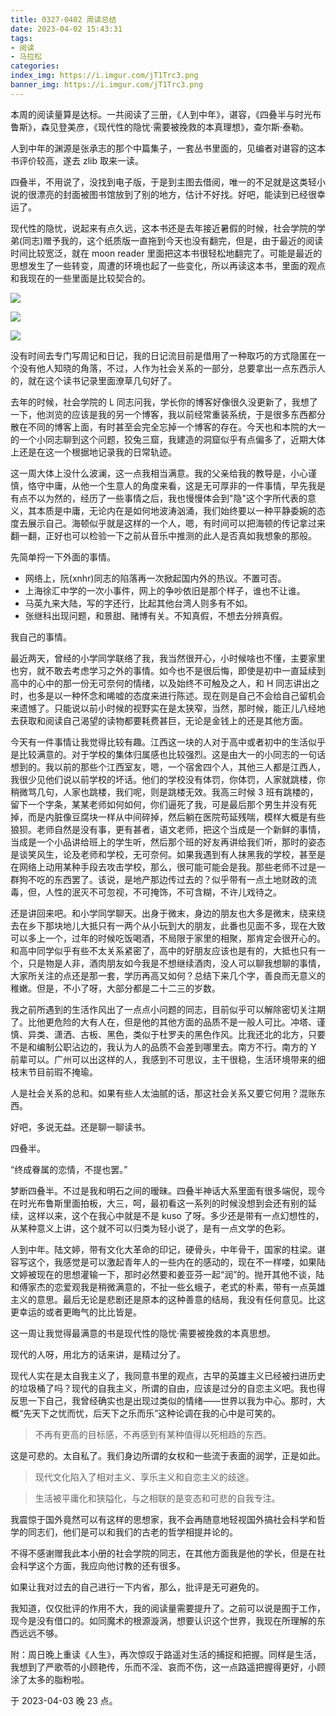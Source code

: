 ```yaml
---
title: 0327-0402 周读总结
date: 2023-04-02 15:43:31
tags:
- 阅读
- 马拉松
categories:
index_img: https://i.imgur.com/jT1Trc3.png
banner_img: https://i.imgur.com/jT1Trc3.png
---
```


本周的阅读量算是达标。一共阅读了三册，《人到中年》，谌容，《四叠半与时光布鲁斯》，森见登美彦，《现代性的隐忧·需要被挽救的本真理想》，查尔斯·泰勒。

人到中年的渊源是张承志的那个中篇集子，一套丛书里面的，见编者对谌容的这本书评价较高，遂去 zlib 取来一读。

四叠半，不用说了，没找到电子版，于是到主图去借阅，唯一的不足就是这类轻小说的很漂亮的封面被图书馆放到了别的地方，估计不好找。好吧，能读到已经很幸运了。

现代性的隐忧，说起来有点久远，这本书还是去年接近暑假的时候，社会学院的学弟(同志)赠予我的，这个纸质版一直拖到今天也没有翻完，但是，由于最近的阅读时间比较宽泛，就在 moon reader 里面把这本书很轻松地翻完了。可能是最近的思想发生了一些转变，周遭的环境也起了一些变化，所以再读这本书，里面的观点和我现在的一些里面是比较契合的。

![](https://i.imgur.com/r193MJT.jpg)

![](https://i.imgur.com/ekGZXAS.jpg)

![](https://i.imgur.com/QV2xuI5.jpg)

没有时间去专门写周记和日记，我的日记流目前是借用了一种取巧的方式隐匿在一个没有他人知晓的角落，不过，人作为社会关系的一部分，总要拿出一点东西示人的，就在这个读书记录里面潦草几句好了。

去年的时候，社会学院的 L 同志问我，学长你的博客好像很久没更新了，我想了一下，他浏览的应该是我的另一个博客，我以前经常重装系统，于是很多东西都分散在不同的博客上面，有时甚至会完全忘掉一个博客的存在。今天也和本院的大一的一个小同志聊到这个问题，狡兔三窟，我建造的洞窟似乎有点偏多了，近期大体上还是在这一个根据地记录我的日常轨迹。

这一周大体上没什么波澜，这一点我相当满意。我的父亲给我的教导是，小心谨慎，恪守中庸，从他一个生意人的角度来看，这是无可厚非的一件事情，早先我是有点不以为然的，经历了一些事情之后，我也慢慢体会到"隐"这个字所代表的意义，其本质是中庸，无论内在是如何地波涛汹涌，我们始终要以一种平静委婉的态度去展示自己。海顿似乎就是这样的一个人，嗯，有时间可以把海顿的传记拿过来翻一翻，正好也可以检验一下之前从音乐中推测的此人是否真如我想象的那般。

先简单捋一下外面的事情。

- 网络上，阮(xnhr)同志的陷落再一次掀起国内外的热议。不置可否。
- 上海徐汇中学的一次小事件，网上的争吵依旧是那个样子，谁也不让谁。
- 马英九来大陆，写的字还行，比起其他台湾人则多有不如。
- 张继科出现问题，和景甜、赌博有关。不知真假，不想去分辨真假。

我自己的事情。

最近两天，曾经的小学同学联络了我，我当然很开心，小时候啥也不懂，主要家里也穷，就不敢去考虑学习之外的事情。如今也不是很后悔，即使是初中一直延续到高中的心中的那一份无可奈何的情绪，以及始终不可触及之人，和 H 同志讲出之时，也多是以一种怀念和唏嘘的态度来进行陈述。现在则是自己不会给自己留机会来遗憾了。只能说以前小时候的视野实在是太狭窄，当然，那时候，能正儿八经地去获取和阅读自己渴望的读物都要耗费甚巨，无论是金钱上的还是其他方面。

今天有一件事情让我觉得比较有趣。江西这一块的人对于高中或者初中的生活似乎是比较满意的。对于学校的集体归属感也比较强烈。这是由大一的小同志的一句话想到的。我以前的那些个江西室友，嗯，一个宿舍四个人，其他三人都是江西人，我很少见他们说以前学校的坏话。他们的学校没有体罚，你体罚，人家就跳楼，你稍微骂几句，人家也跳楼，我们呢，则是跳楼无效。我高三时候 3 班有跳楼的，留下一个字条，某某老师如何如何，你们逼死了我，可是最后那个男生并没有死掉，而是内脏像豆腐块一样从中间碎掉，然后躺在医院苟延残喘，模样大概是有些狼狈。老师自然是没有事，更有甚者，语文老师，把这个当成是一个新鲜的事情，当成是一个小品讲给班上的学生听，然后那个班的好友再讲给我们听，那时的姿态是谈笑风生，论及老师和学校，无可奈何。如果我遇到有人抹黑我的学校，甚至是在网络上动用某种手段去攻击学校，那么，很可能可能会是我。那些老师不过是一群狗不吃的东西罢了。该说，是地产那边传过去的？似乎带有一点土地财政的流毒，但，人性的泯灭不可忽视，不可掩饰，不可含糊，不许儿戏待之。

还是讲回来吧。和小学同学聊天。出身于微末，身边的朋友也大多是微末，绕来绕去在乡下那块地儿大抵只有一两个从小玩到大的朋友，此番也见面不多，现在大致可以多上一个，过年的时候吃饭喝酒，不局限于家里的相聚，那肯定会很开心的。和高中同学似乎有些不太关系紧密了，高中的好朋友应该也是有的，大抵也只有一个，只是物是人非，酒肉朋友如今我是不想继续酒肉，没人可以聊我想聊的事情，大家所关注的点还是那一套，学历再高又如何？总结下来几个字，善良而无意义的稚嫩。但是，不小了呀，大部分都是二十二三的岁数。

我之前所遇到的生活作风出了一点点小问题的同志，目前似乎可以解除密切关注期了。比他更危险的大有人在，但是他的其他方面的品质不是一般人可比。冲塔、谨慎、异类、潇洒、古板、黑色，类似于杜罗夫的黑色作风。比我还北的北方，只要不是和编制公职沾边的，我认为人的品质不会差到哪里去。南方不行。南方的 Y 前辈可以。广州可以出这样的人，我感到不可思议，主干很稳，生活环境带来的细枝末节目前瑕不掩瑜。

人是社会关系的总和。如果有些人太油腻的话，那这社会关系又要它何用？混账东西。

好吧，多说无益。还是聊一聊读书。

四叠半。

“终成眷属的恋情，不提也罢。”

梦断四叠半。不过是我和明石之间的暧昧。四叠半神话大系里面有很多端倪，现今在时光布鲁斯里面拍板，大三，呵，最初看这一系列的时候没想到会还有别的延续，这样以来，这个在我心中就是不是 kuso 了呀。多少还是带有一点幻想性的，从某种意义上讲，这个就不可以归类为轻小说了，是有一点文学的色彩。

人到中年。陆文婷，带有文化大革命的印记，硬骨头，中年骨干，国家的柱梁。谌容写这个，我感觉是可以激起青年人的一些内在的感动的，现在不一样喽，如果陆文婷被现在的思想灌输一下，那时必然要和姜亚芬一起“润”的。抛开其他不谈，陆和傅家杰的恋爱观我是稍微满意的，不扯一些幺蛾子，老式的朴素，带有一点英雄主义的意思。最后无论是悲剧还是原本的这种善意的结局，我没有任何意见。比这更幸运的或者更晦气的比比皆是。

这一周让我觉得最满意的书是现代性的隐忧·需要被挽救的本真思想。

现代的人呀，用北方的话来讲，是精过分了。

现代人实在是太自我主义了，我同意书里的观点，古早的英雄主义已经被扫进历史的垃圾桶了吗？现代的自我主义，所谓的自由，应该是过分的自恋主义吧。我也得反思一下自己，我曾经确实也是出现过类似的情绪——世界以我为中心。那时，大概“先天下之忧而忧，后天下之乐而乐”这种论调在我的心中是可笑的。

> 不再有更高的目标感，不再感到有某种值得以死相趋的东西。

这是可悲的。太自私了。我们身边所谓的女权和一些流于表面的润学，正是如此。

> 现代文化陷入了相对主义、享乐主义和自恋主义的歧途。

> 生活被平庸化和狭隘化，与之相联的是变态和可悲的自我专注。

我震惊于国外竟然可以有这样的思想家，我不会再随意地轻视国外搞社会科学和哲学的同志们，他们是可以和我们的古老的哲学相提并论的。

不得不感谢赠我此本小册的社会学院的同志，在其他方面我是他的学长，但是在社会科学这个方面，我应向他讨教的还有很多。

如果让我对过去的自己进行一下内省，那么，批评是无可避免的。

我知道，仅仅批评的作用不大，我的阅读量需要提升了。之前可以说是囿于工作，现今是没有借口的。如同魔术的根源漩涡，想要认识这个世界，我现在所理解的东西远远不够。

附：周日晚上重读《人生》，再次惊叹于路遥对生活的捕捉和把握。同样是生活，我想到了严歌苓的小顾艳传，乐而不淫、哀而不伤，这一点路遥把握得更好，小顾涂了太多的脂粉啦。

于 2023-04-03 晚 23 点。

